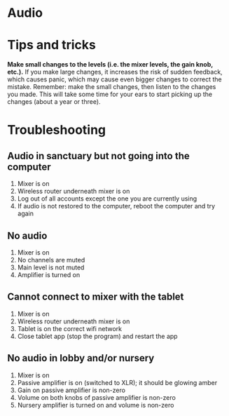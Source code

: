 # Audio

# Tips and tricks

**Make small changes to the levels (i.e. the mixer levels, the gain knob, etc.).** If you make large
changes, it increases the risk of sudden feedback, which causes panic, which may cause even bigger changes
to correct the mistake. Remember: make the small changes, then listen to the changes you made. This will
take some time for your ears to start picking up the changes (about a year or three).

# Troubleshooting

## Audio in sanctuary but not going into the computer

1. Mixer is on
2. Wireless router underneath mixer is on
3. Log out of all accounts except the one you are currently using
4. If audio is not restored to the computer, reboot the computer and try again

## No audio

1. Mixer is on
2. No channels are muted
3. Main level is not muted
4. Amplifier is turned on

## Cannot connect to mixer with the tablet

1. Mixer is on
2. Wireless router underneath mixer is on
3. Tablet is on the correct wifi network
4. Close tablet app (stop the program) and restart the app

## No audio in lobby and/or nursery

1. Mixer is on
2. Passive amplifier is on (switched to XLR); it should be glowing amber
3. Gain on passive amplifier is non-zero
4. Volume on both knobs of passive amplifier is non-zero
5. Nursery amplifier is turned on and volume is non-zero
